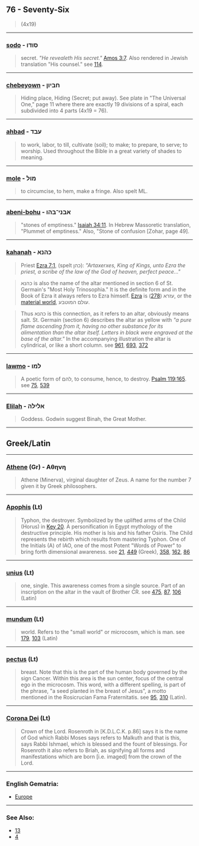 ## 76 - Seventy-Six
> (4x19)

---

### [sodo](/keys/SVDV) - סודו
> secret. *"He revealeth His secret."* [Amos 3:7](http://biblehub.com/amos/3-7.htm). Also rendered in Jewish translation "His counsel." see [114](114).

---

### [chebeyown](/keys/ChBIVN) - חביון
> Hiding place, Hiding (Secret; put away). See plate in "The Universal One," page 11 where there are exactly 19 divisions of a spiral, each subdivided into 4 parts (4x19 = 76).

---

### [ahbad](/keys/OBD) - עבד
> to work, labor, to till, cultivate (soil); to make; to prepare, to serve; to worship. Used throughout the Bible in a great variety of shades to meaning.

---

### [mole](/keys/MVL) - מול
> to circumcise, to hem, make a fringe. Also spelt ML.

---

### [abeni-bohu](/keys/ABNI-BHV) - אבני־בהו
> "stones of emptiness." [Isaiah 34:11](http://biblehub.com/isaiah/34-11.htm). In Hebrew Massoretic translation, "Plummet of emptiness." Also, "Stone of confusion [Zohar, page 49].

---

### [kahanah](/keys/KHNA) - כהנא
> Priest [Ezra 7:1](http://biblehub.com/ezra/7-1.htm), (spelt כהן): *"Artaxerxes, King of Kings, unto Ezra the priest, a scribe of the law of the God of heaven, perfect peace..."*

> כהנא is also the name of the altar mentioned in section 6 of St. Germain's "Most Holy Trinosophia." It is the definite form and in the Book of Ezra it always refers to Ezra himself. [Ezra](/keys/OZRA) is עזרא ([278](278)), or the [material world](/keys/OVLM.HMVTBO), עולם המוטבע.

> Thus כהנא is this connection, as it refers to an altar, obviously means salt. St. Germain (section 6) describes the altar as yellow with *"a pure flame ascending from it, having no other substance for its alimentation than the altar itself. Letters in black were engraved at the base of the altar."* In the accompanying illustration the altar is cylindrical, or like a short column. see [961](961), [693](693), [372](372)

---

### [lawmo](/keys/LMV) - למו
> A poetic form of להם, to consume, hence, to destroy. [Psalm 119:165](http://biblehub.com/psalms/119-165.htm). see [75](75), [539](539)

---

### [Elilah](/keys/ALILH) - אלילה
> Goddess. Godwin suggest Binah, the Great Mother.

---

## Greek/Latin

---

### [Athene](/greek?word=athhnh) (Gr) - Αθηνη
> Athene (Minerva), virginal daughter of Zeus. A name for the number 7 given it by Greek philosophers.

---

### [Apophis](/latin?word=Apophis) (Lt)
> Typhon, the destroyer. Symbolized by the uplifted arms of the Child (Horus) in [Key 20](20). A personification in Egypt mythology of the destructive principle. His mother is Isis and his father Osiris. The Child represents the rebirth which results from mastering Typhon. One of the Initials (A) of IAO, one of the most Potent "Words of Power" to bring forth dimensional awareness. see [21](21), [449](449) (Greek), [358](358), [162](162), [86](86)

---

### [unius](/latin?word=unius) (Lt)
> one, single. This awareness comes from a single source. Part of an inscription on the altar in the vault of Brother CR. see [475](475), [87](87), [106](106) (Latin)

---

### [mundum](/latin?word=mundum) (Lt)
> world. Refers to the "small world" or microcosm, which is man. see [179](179), [103](103) (Latin)

---

### [pectus](/latin?word=pectus) (Lt)
> breast. Note that this is the part of the human body governed by the sign Cancer. Within this area is the sun center, focus of the central ego in the microcosm. This word, with a different spelling, is part of the phrase, "a seed planted in the breast of Jesus", a motto mentioned in the Rosicrucian Fama Fraternitatis. see [95](95), [310](310) (Latin).

---

### [Corona Dei](/latin?word=corona+dei) (Lt)
> Crown of the Lord. Rosenroth in [K.D.L.C.K. p.86] says it is the name of God which Rabbi Moses says refers to Malkuth and that is this, says Rabbi Ishmael, which is blessed and the fount of blessings. For Rosenroth it also refers to Briah, as signifying all forms and manifestations which are born [i.e. imaged] from the crown of the Lord.

---

### English Gematria:

- [Europe](/english?word=europe)

---

### See Also:

- [13](13)
- [4](4)
